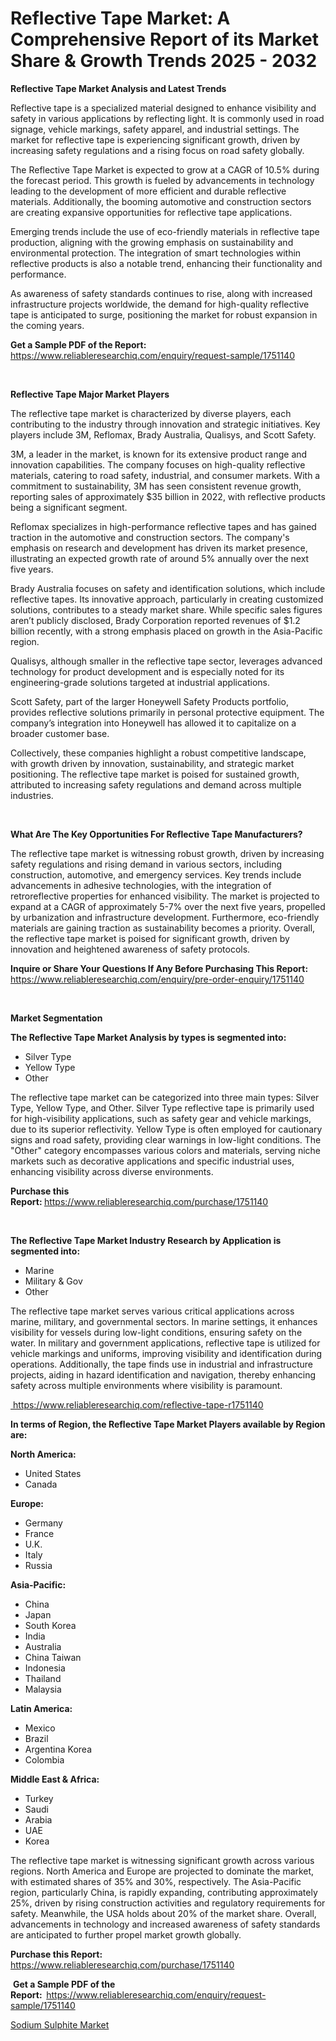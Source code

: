 <p><h1>Reflective Tape Market: A Comprehensive Report of its Market Share & Growth Trends 2025 - 2032</h1></p><p><strong>Reflective Tape Market Analysis and Latest Trends</strong></p>
<p><p>Reflective tape is a specialized material designed to enhance visibility and safety in various applications by reflecting light. It is commonly used in road signage, vehicle markings, safety apparel, and industrial settings. The market for reflective tape is experiencing significant growth, driven by increasing safety regulations and a rising focus on road safety globally. </p><p>The Reflective Tape Market is expected to grow at a CAGR of 10.5% during the forecast period. This growth is fueled by advancements in technology leading to the development of more efficient and durable reflective materials. Additionally, the booming automotive and construction sectors are creating expansive opportunities for reflective tape applications. </p><p>Emerging trends include the use of eco-friendly materials in reflective tape production, aligning with the growing emphasis on sustainability and environmental protection. The integration of smart technologies within reflective products is also a notable trend, enhancing their functionality and performance. </p><p>As awareness of safety standards continues to rise, along with increased infrastructure projects worldwide, the demand for high-quality reflective tape is anticipated to surge, positioning the market for robust expansion in the coming years.</p></p>
<p><strong>Get a Sample PDF of the Report:&nbsp;</strong> <a href="https://www.reliableresearchiq.com/enquiry/request-sample/1751140?utm_campaign=2853&utm_medium=2&utm_source=Github&utm_content=ia&utm_term=01042025&utm_id=reflective-tape">https://www.reliableresearchiq.com/enquiry/request-sample/1751140</a></p>
<p>&nbsp;</p>
<p><strong>Reflective Tape Major Market Players</strong></p>
<p><p>The reflective tape market is characterized by diverse players, each contributing to the industry through innovation and strategic initiatives. Key players include 3M, Reflomax, Brady Australia, Qualisys, and Scott Safety.</p><p>3M, a leader in the market, is known for its extensive product range and innovation capabilities. The company focuses on high-quality reflective materials, catering to road safety, industrial, and consumer markets. With a commitment to sustainability, 3M has seen consistent revenue growth, reporting sales of approximately $35 billion in 2022, with reflective products being a significant segment.</p><p>Reflomax specializes in high-performance reflective tapes and has gained traction in the automotive and construction sectors. The company's emphasis on research and development has driven its market presence, illustrating an expected growth rate of around 5% annually over the next five years.</p><p>Brady Australia focuses on safety and identification solutions, which include reflective tapes. Its innovative approach, particularly in creating customized solutions, contributes to a steady market share. While specific sales figures aren’t publicly disclosed, Brady Corporation reported revenues of $1.2 billion recently, with a strong emphasis placed on growth in the Asia-Pacific region.</p><p>Qualisys, although smaller in the reflective tape sector, leverages advanced technology for product development and is especially noted for its engineering-grade solutions targeted at industrial applications.</p><p>Scott Safety, part of the larger Honeywell Safety Products portfolio, provides reflective solutions primarily in personal protective equipment. The company’s integration into Honeywell has allowed it to capitalize on a broader customer base.</p><p>Collectively, these companies highlight a robust competitive landscape, with growth driven by innovation, sustainability, and strategic market positioning. The reflective tape market is poised for sustained growth, attributed to increasing safety regulations and demand across multiple industries.</p></p>
<p>&nbsp;</p>
<p><strong>What Are The Key Opportunities For Reflective Tape Manufacturers?</strong></p>
<p><p>The reflective tape market is witnessing robust growth, driven by increasing safety regulations and rising demand in various sectors, including construction, automotive, and emergency services. Key trends include advancements in adhesive technologies, with the integration of retroreflective properties for enhanced visibility. The market is projected to expand at a CAGR of approximately 5-7% over the next five years, propelled by urbanization and infrastructure development. Furthermore, eco-friendly materials are gaining traction as sustainability becomes a priority. Overall, the reflective tape market is poised for significant growth, driven by innovation and heightened awareness of safety protocols.</p></p>
<p><strong>Inquire or Share Your Questions If Any Before Purchasing This Report:</strong> <a href="https://www.reliableresearchiq.com/enquiry/pre-order-enquiry/1751140?utm_campaign=2853&utm_medium=2&utm_source=Github&utm_content=ia&utm_term=01042025&utm_id=reflective-tape">https://www.reliableresearchiq.com/enquiry/pre-order-enquiry/1751140</a></p>
<p>&nbsp;</p>
<p><strong>Market Segmentation</strong></p>
<p><strong>The Reflective Tape Market Analysis by types is segmented into:</strong></p>
<p><ul><li>Silver Type</li><li>Yellow Type</li><li>Other</li></ul></p>
<p><p>The reflective tape market can be categorized into three main types: Silver Type, Yellow Type, and Other. Silver Type reflective tape is primarily used for high-visibility applications, such as safety gear and vehicle markings, due to its superior reflectivity. Yellow Type is often employed for cautionary signs and road safety, providing clear warnings in low-light conditions. The "Other" category encompasses various colors and materials, serving niche markets such as decorative applications and specific industrial uses, enhancing visibility across diverse environments.</p></p>
<p><strong>Purchase this Report:&nbsp;</strong><a href="https://www.reliableresearchiq.com/purchase/1751140?utm_campaign=2853&utm_medium=2&utm_source=Github&utm_content=ia&utm_term=01042025&utm_id=reflective-tape">https://www.reliableresearchiq.com/purchase/1751140</a></p>
<p>&nbsp;</p>
<p><strong>The Reflective Tape Market Industry Research by Application is segmented into:</strong></p>
<p><ul><li>Marine</li><li>Military & Gov</li><li>Other</li></ul></p>
<p><p>The reflective tape market serves various critical applications across marine, military, and governmental sectors. In marine settings, it enhances visibility for vessels during low-light conditions, ensuring safety on the water. In military and government applications, reflective tape is utilized for vehicle markings and uniforms, improving visibility and identification during operations. Additionally, the tape finds use in industrial and infrastructure projects, aiding in hazard identification and navigation, thereby enhancing safety across multiple environments where visibility is paramount.</p></p>
<p><a href="https://www.reliableresearchiq.com/reflective-tape-r1751140?utm_campaign=2853&utm_medium=2&utm_source=Github&utm_content=ia&utm_term=01042025&utm_id=reflective-tape">&nbsp;https://www.reliableresearchiq.com/reflective-tape-r1751140</a></p>
<p><strong>In terms of Region, the Reflective Tape Market Players available by Region are:</strong></p>
<p>
    <p> <strong> North America: </strong>
        <ul>
            <li>United States</li>
            <li>Canada</li>
        </ul>
        </p> 
    <p> <strong> Europe: </strong>
        <ul>
            <li>Germany</li>
            <li>France</li>
            <li>U.K.</li>
            <li>Italy</li>
            <li>Russia</li>
        </ul>
        </p> 
    <p> <strong> Asia-Pacific: </strong>
        <ul>
            <li>China</li>
            <li>Japan</li>
            <li>South Korea</li>
            <li>India</li>
            <li>Australia</li>
            <li>China Taiwan</li>
            <li>Indonesia</li>
            <li>Thailand</li>
            <li>Malaysia</li>
        </ul>
        </p> 
    <p> <strong> Latin America: </strong>
        <ul>
            <li>Mexico</li>
            <li>Brazil</li>
            <li>Argentina Korea</li>
            <li>Colombia</li>
        </ul>
        </p> 
    <p> <strong> Middle East & Africa: </strong>
        <ul>
            <li>Turkey</li>
            <li>Saudi</li>
            <li>Arabia</li>
            <li>UAE</li>
            <li>Korea</li>
        </ul>
    </p>
    </p>
<p><p>The reflective tape market is witnessing significant growth across various regions. North America and Europe are projected to dominate the market, with estimated shares of 35% and 30%, respectively. The Asia-Pacific region, particularly China, is rapidly expanding, contributing approximately 25%, driven by rising construction activities and regulatory requirements for safety. Meanwhile, the USA holds about 20% of the market share. Overall, advancements in technology and increased awareness of safety standards are anticipated to further propel market growth globally.</p></p>
<p><strong>Purchase this Report: </strong><a href="https://www.reliableresearchiq.com/purchase/1751140?utm_campaign=2853&utm_medium=2&utm_source=Github&utm_content=ia&utm_term=01042025&utm_id=reflective-tape">https://www.reliableresearchiq.com/purchase/1751140</a></p>
<p>&nbsp;<strong>Get a Sample PDF of the Report:&nbsp;&nbsp;</strong><a href="https://www.reliableresearchiq.com/enquiry/request-sample/1751140?utm_campaign=2853&utm_medium=2&utm_source=Github&utm_content=ia&utm_term=01042025&utm_id=reflective-tape">https://www.reliableresearchiq.com/enquiry/request-sample/1751140</a></p>
<p><strong></strong></p>
<p><p><a href="https://github.com/saaindosya/Market-Research-Report-List-1/blob/main/sodium-sulphite-market.md?utm_campaign=2853&utm_medium=2&utm_source=Github&utm_content=ia&utm_term=01042025&utm_id=reflective-tape">Sodium Sulphite Market</a></p></p>